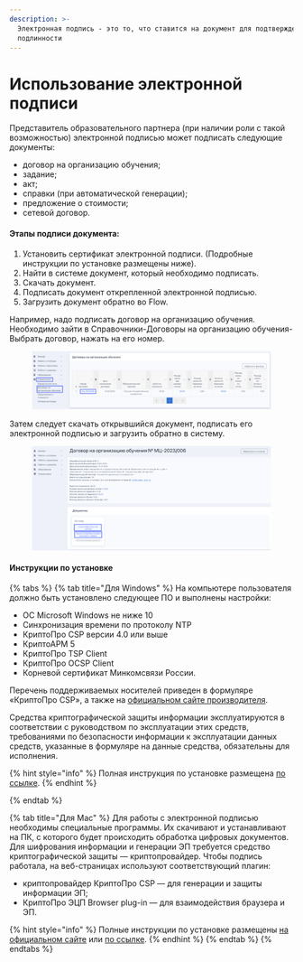 ```yaml
---
description: >-
  Электронная подпись - это то, что ставится на документ для подтверждения
  подлинности
---
```


# Использование электронной подписи

Представитель образовательного партнера (при наличии роли с такой возможностью) электронной подписью может подписать следующие документы:&#x20;

* договор на организацию обучения;
* задание;
* акт;
* справки (при автоматической генерации);
* предложение о стоимости;
* сетевой договор.

#### Этапы подписи документа:

1. Установить сертификат электронной подписи. (Подробные инструкции по установке размещены ниже).
2. Найти в системе документ, который необходимо подписать.
3. Скачать документ.
4. Подписать документ открепленной электронной подписью.
5. Загрузить документ обратно во Flow.

Например, надо подписать договор на организацию обучения. Необходимо зайти в Справочники-Договоры на организацию обучения-Выбрать договор, нажать на его номер.&#x20;

<figure><img src="../.gitbook/assets/image (1).png" alt=""><figcaption></figcaption></figure>

Затем следует скачать открывшийся документ, подписать его электронной подписью и загрузить обратно в систему.

<figure><img src="../.gitbook/assets/image.png" alt=""><figcaption></figcaption></figure>

#### Инструкции по установке&#x20;

{% tabs %}
{% tab title="Для Windows" %}
На компьютере пользователя должно быть установлено следующее ПО и выполнены настройки:

* ОС Microsoft Windows не ниже 10
* Синхронизация времени по протоколу NTP
* КриптоПро CSP версии 4.0 или выше
* КриптоАРМ 5
* КриптоПро TSP Client
* КриптоПро OCSP Client
* Корневой сертификат Минкомсвязи России.

Перечень поддерживаемых носителей приведен в формуляре «КриптоПро CSP», а также на [официальном сайте производителя](https://www.cryptopro.ru/products/csp/compare).

Средства криптографической защиты информации эксплуатируются в соответствии с руководством по эксплуатации этих средств, требованиями по безопасности информации к эксплуатации данных средств, указанные в формуляре на данные средства, обязательны для исполнения.

{% hint style="info" %}
Полная инструкция по установке размещена [по ссылке](https://disk.yandex.ru/i/IIwJAMz0Ndw5zA).&#x20;
{% endhint %}


{% endtab %}

{% tab title="Для Mac" %}
Для работы с электронной подписью необходимы специальные программы. Их скачивают и устанавливают на ПК, с которого будет происходить обработка цифровых документов. Для шифрования информации и генерации ЭП требуется средство криптографической защиты — криптопровайдер. Чтобы подпись работала, на веб-страницах используют соответствующий плагин:

* криптопровайдер КриптоПро CSP — для генерации и защиты информации ЭП;
* КриптоПро ЭЦП Browser plug-in — для взаимодействия браузера и ЭП.

{% hint style="info" %}
Полные инструкции по установке размещены [на официальном сайте](https://support.cryptopro.ru/index.php?/Knowledgebase/Article/View/232/0/rbot-s-kriptopro-csp-v-macos) или [по ссылке](https://astral.ru/info/kriptopro/kriptopro-dlya-macos/).&#x20;
{% endhint %}
{% endtab %}
{% endtabs %}
